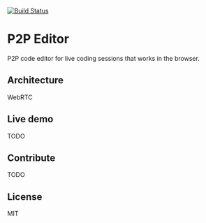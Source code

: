 [![Build Status](https://travis-ci.com/CodelyTV/p2p-editor.svg?branch=master)](https://travis-ci.com/CodelyTV/p2p-editor)

# P2P Editor

P2P code editor for live coding sessions that works in the browser.

## Architecture

WebRTC

## Live demo

TODO

## Contribute

TODO

## License

MIT

